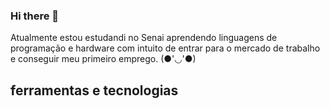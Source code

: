 ### Hi there 👋

<!--
**Nikolls06/Nikolls06** is a ✨ _special_ ✨ repository because its `README.md` (this file) appears on your GitHub profile.

Here are some ideas to get you started:

- 🔭 I’m currently working on ...
- 🌱 I’m currently learning ...
- 👯 I’m looking to collaborate on ...
- 🤔 I’m looking for help with ...
- 💬 Ask me about ...
- 📫 How to reach me: ...
- 😄 Pronouns: ...
- ⚡ Fun fact: ...
-->
Atualmente estou estudandi no Senai
aprendendo linguagens de programação e hardware
com intuito de entrar para o mercado de trabalho e conseguir meu primeiro emprego.
(●'◡'●)
##  ferramentas  e tecnologias
<i class="devicon-adonisjs-original "></i>
